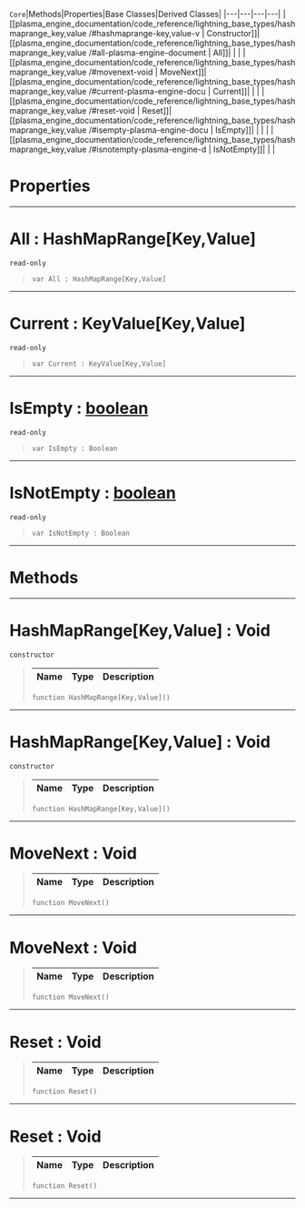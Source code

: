  `Core`|Methods|Properties|Base Classes|Derived Classes|
|---|---|---|---|
|[[plasma_engine_documentation/code_reference/lightning_base_types/hashmaprange_key,value /#hashmaprange-key,value-v | Constructor]]|[[plasma_engine_documentation/code_reference/lightning_base_types/hashmaprange_key,value /#all-plasma-engine-document | All]]| | |
|[[plasma_engine_documentation/code_reference/lightning_base_types/hashmaprange_key,value /#movenext-void | MoveNext]]|[[plasma_engine_documentation/code_reference/lightning_base_types/hashmaprange_key,value /#current-plasma-engine-docu | Current]]| | |
|[[plasma_engine_documentation/code_reference/lightning_base_types/hashmaprange_key,value /#reset-void | Reset]]|[[plasma_engine_documentation/code_reference/lightning_base_types/hashmaprange_key,value /#isempty-plasma-engine-docu | IsEmpty]]| | |
| |[[plasma_engine_documentation/code_reference/lightning_base_types/hashmaprange_key,value /#isnotempty-plasma-engine-d | IsNotEmpty]]| | |


 #  Properties


---  
 #  All : HashMapRange[Key,Value]

 `read-only`

> 
> ``` lang=cpp, name=Lightning
> var All : HashMapRange[Key,Value]


---  
 #  Current : KeyValue[Key,Value]

 `read-only`

> 
> ``` lang=cpp, name=Lightning
> var Current : KeyValue[Key,Value]


---  
 #  IsEmpty : [boolean](https://github.com/PlasmaEngine/PlasmaDocs/tree/master/docs/C%2B%2B/code_reference/lightning_base_types/boolean.markdown)

 `read-only`

> 
> ``` lang=cpp, name=Lightning
> var IsEmpty : Boolean


---  
 #  IsNotEmpty : [boolean](https://github.com/PlasmaEngine/PlasmaDocs/tree/master/docs/C%2B%2B/code_reference/lightning_base_types/boolean.markdown)

 `read-only`

> 
> ``` lang=cpp, name=Lightning
> var IsNotEmpty : Boolean


---  
 #  Methods


---  
 #  HashMapRange[Key,Value] : Void

 `constructor`

> 
> |Name|Type|Description|
> |---|---|---|
> ``` lang=cpp, name=Lightning
> function HashMapRange[Key,Value]()
> ``` 


---  
 #  HashMapRange[Key,Value] : Void

 `constructor`

> 
> |Name|Type|Description|
> |---|---|---|
> ``` lang=cpp, name=Lightning
> function HashMapRange[Key,Value]()
> ``` 


---  
 #  MoveNext : Void

> 
> |Name|Type|Description|
> |---|---|---|
> ``` lang=cpp, name=Lightning
> function MoveNext()
> ``` 


---  
 #  MoveNext : Void

> 
> |Name|Type|Description|
> |---|---|---|
> ``` lang=cpp, name=Lightning
> function MoveNext()
> ``` 


---  
 #  Reset : Void

> 
> |Name|Type|Description|
> |---|---|---|
> ``` lang=cpp, name=Lightning
> function Reset()
> ``` 


---  
 #  Reset : Void

> 
> |Name|Type|Description|
> |---|---|---|
> ``` lang=cpp, name=Lightning
> function Reset()
> ``` 


---  
 

 